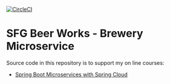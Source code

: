 [![CircleCI](https://circleci.com/gh/adityamandlekar/mssc-brewery.svg?style=svg)](https://circleci.com/gh/adityamandlekar/mssc-brewery)
# SFG Beer Works - Brewery Microservice

Source code in this repository is to support my on line courses:
* [Spring Boot Microservices with Spring Cloud](https://www.udemy.com/spring-boot-microservices-with-spring-cloud-beginner-to-guru/?couponCode=GIT_HUB2)
